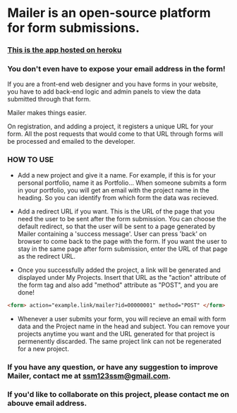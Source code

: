 # Mailer is an open-source platform for form submissions.





### [This is the app hosted on heroku](https://mailer-ssm.herokuapp.com)

### You don't even have to expose your email address in the form!

If you are a front-end web designer and you have forms in your website, 
you have to add back-end logic and admin panels to view the data submitted through that form.

Mailer makes things easier. 

On registration, and adding a project, it registers a unique URL for your form. All the post requests that would come
to that URL through forms will be processed and emailed to the developer.

### HOW TO USE

* Add a new project and give it a name. For example, if this is for your personal portfolio, name it as Portfolio... When someone submits a form in your portfolio, you will get an email with the project name in the heading. 
So you can identify from which form the data was recieved.

* Add a redirect URL if you want. This is the URL of the page that you need the user to be sent after the form submission. 
You can choose the default redirect, so that the user will be sent to a page generated by Mailer containing a 'success message'. User can press 'back' on browser to come back to the page with the form. 
If you want the user to stay in the same page after form submission, enter the URL of that page as the redirect URL.

* Once you successfully added the project, a link will be generated and displayed under My Projects. 
Insert that URL as the "action" attribute of the form tag and also add "method" attribute as "POST", and you are done! 

 
 ```html
 <form> action="example.link/mailer?id=00000001" method="POST" </form>
 ```
 

* Whenever a user submits your form, you will recieve an email with form data and the Project name in the head and subject.
You can remove your projects anytime you want and the URL generated for that project is permenently discarded. The same project link can not be regenerated for a new project.

### If you have any question, or have any suggestion to improve Mailer, contact me at ssm123ssm@gmail.com. 

### If you'd like to collaborate on this project, please contact me on abouve email address.
